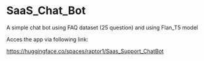 # SaaS_Chat_Bot
A simple chat bot using FAQ dataset (25 question) and using Flan_T5 model


Acces the app via following link:

https://huggingface.co/spaces/raptor1/Saas_Support_ChatBot
